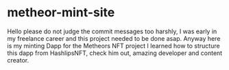 # metheor-mint-site
Hello please do not judge the commit messages too harshly, I was early in my freelance career and this project needed to be done asap.
Anyway here is my minting Dapp for the Metheors NFT project
I learned how to structure this dapp from HashlipsNFT, check him out, amazing developer and content creator.
